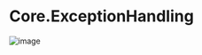 # Core.ExceptionHandling
![image](https://user-images.githubusercontent.com/15171480/38167898-18635558-353f-11e8-904f-85e181e74a03.png)

